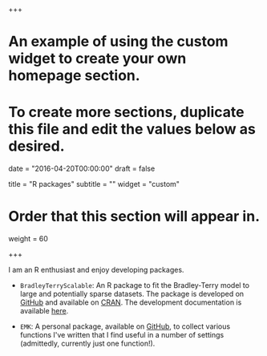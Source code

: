 +++
# An example of using the custom widget to create your own homepage section.
# To create more sections, duplicate this file and edit the values below as desired.

date = "2016-04-20T00:00:00"
draft = false

title = "R packages"
subtitle = ""
widget = "custom"

# Order that this section will appear in.
weight = 60

+++

I am an R enthusiast and enjoy developing packages.

- `BradleyTerryScalable`: An R package to fit the Bradley-Terry model to large and potentially sparse datasets. The package is developed on [GitHub](https://github.com/EllaKaye/BradleyTerryScalable) and available on [CRAN](https://cran.r-project.org/package=BradleyTerryScalable). The development documentation is available [here](https://ellakaye.github.io/BradleyTerryScalable/reference/index.html). 

- `EMK`: A personal package, available on [GitHub](https://github.com/EllaKaye/EMK), to collect various functions I've written that I find useful in a number of settings (admittedly, currently just one function!). 
  
